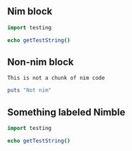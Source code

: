 
Nim block
---------

```nim
import testing

echo getTestString()
```

Non-nim block
-------------

```
This is not a chunk of nim code
```

```ruby
puts "Not nim"
```

Something labeled Nimble
------------------------

```nimble
import testing

echo getTestString()
```

